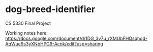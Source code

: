 # dog-breed-identifier
CS 5330 Final Project

Working notes here: https://docs.google.com/document/d/1DG_3v7u_rXMUbFHQsqhgd-AqWue9s3yXNbHPG9-Acnk/edit?usp=sharing
